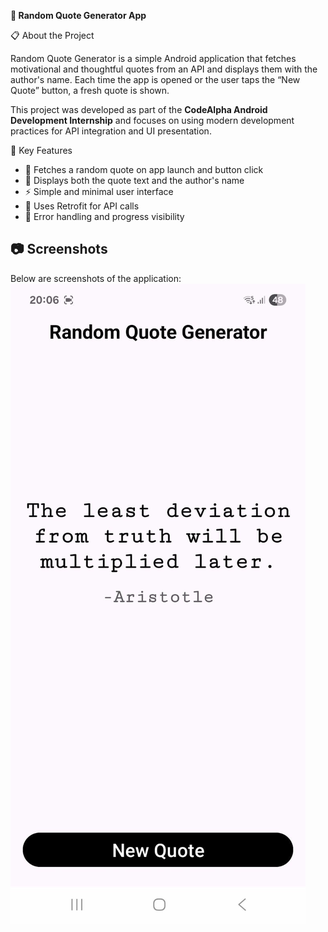 **💬 Random Quote Generator App**

📋 About the Project

Random Quote Generator is a simple Android application that fetches motivational and thoughtful quotes from an API and displays them with the author's name.
Each time the app is opened or the user taps the “New Quote” button, a fresh quote is shown.

This project was developed as part of the **CodeAlpha Android Development Internship** and focuses on using modern development practices for API integration and UI presentation.

🎯 Key Features

- 🔄 Fetches a random quote on app launch and button click  
- 👤 Displays both the quote text and the author's name  
- ⚡ Simple and minimal user interface  
- 📡 Uses Retrofit for API calls  
- 🧪 Error handling and progress visibility  

## 📷 Screenshots
Below are screenshots of the application:
![image alt](https://github.com/elmirIsgenderov/codealpha_RandomQuoteGenerator/blob/9be2e5c1292b9e674fa209ad57fa378c61b1f110/WhatsApp%20Image%202025-07-25%20at%2020.22.47.jpeg)
